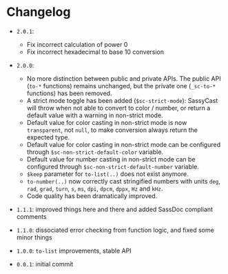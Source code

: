 # Changelog

- `2.0.1`:

  - Fix incorrect calculation of power 0
  - Fix incorrect hexadecimal to base 10 conversion

- `2.0.0`:
  - No more distinction between public and private APIs. The public API (`to-*` functions) remains unchanged, but the private one (`_sc-to-*` functions) has been removed.
  - A strict mode toggle has been added (`$sc-strict-mode`): SassyCast will throw when not able to convert to color / number, or return a default value with a warning in non-strict mode.
  - Default value for color casting in non-strict mode is now `transparent`, not `null`, to make conversion always return the expected type.
  - Default value for color casting in non-strict mode can be configured through `$sc-non-strict-default-color` variable.
  - Default value for number casting in non-strict mode can be configured through `$sc-non-strict-default-number` variable.
  - `$keep` parameter for `to-list(..)` does not exist anymore.
  - `to-number(..)` now correctly cast stringified numbers with units `deg`, `rad`, `grad`, `turn`, `s`, `ms`, `dpi`, `dpcm`, `dppx`, `Hz` and `kHz`.
  - Code quality has been dramatically improved.
- `1.1.1`: improved things here and there and added SassDoc compliant comments
- `1.1.0`: dissociated error checking from function logic, and fixed some minor things
- `1.0.0`: `to-list` improvements, stable API
- `0.0.1`: initial commit
